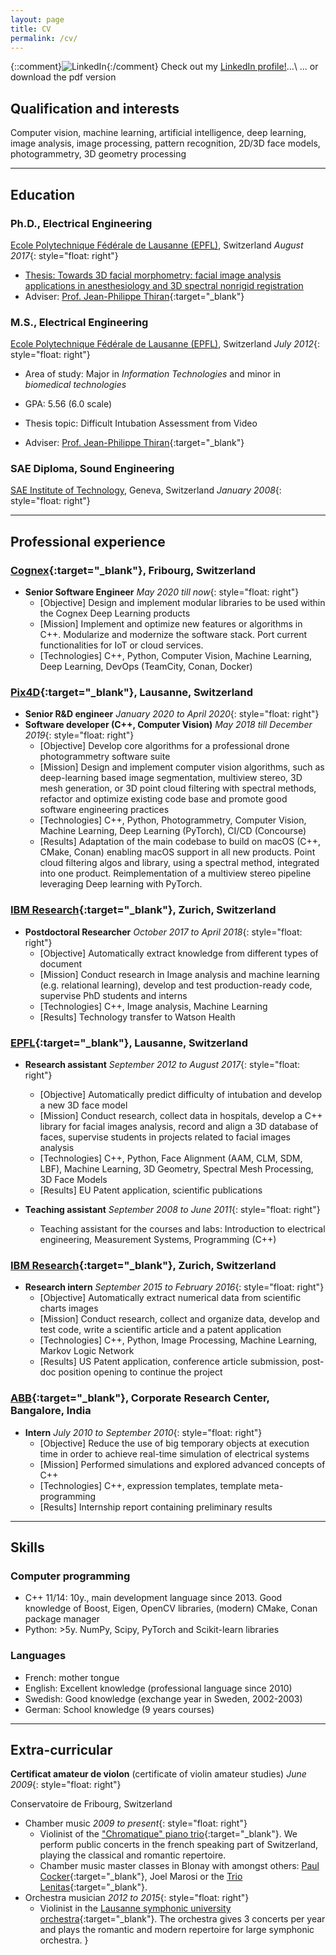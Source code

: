 ```yaml
---
layout: page
title: CV
permalink: /cv/
---
```


{::comment}![LinkedIn]({{site.url}}/resources/images/Logo-2C-21px-R.png){:/comment}
<a href="https://www.linkedin.com/in/gcuendet" target="_blank"><i class="fa fa-linkedin-square fa-3x"></i></a>
Check out my <a href="https://ch.linkedin.com/in/gcuendet" target="_blank">LinkedIn profile!</a>...\\
... or download the pdf version
<a href="{{site.url}}/resources/docs/gcuendet_cv.pdf" target="_blank"><i class="fa fa-file-pdf-o fa-3x"></i></a>


## Qualification and interests
Computer vision, machine learning, artificial intelligence, deep learning, image analysis, image processing, pattern recognition, 2D/3D face models, photogrammetry, 3D geometry processing

---

## <i class="fa fa-mortar-board"></i> Education

### Ph.D., Electrical Engineering
[Ecole Polytechnique Fédérale de Lausanne (EPFL)][EPFL], Switzerland _August 2017_{: style="float: right"}

- [Thesis: Towards 3D facial morphometry: facial image analysis applications in anesthesiology and 3D spectral nonrigid registration][thesis_link]
- Adviser: [Prof. Jean-Philippe Thiran][J.-Ph.]{:target="_blank"}

### M.S., Electrical Engineering
[Ecole Polytechnique Fédérale de Lausanne (EPFL)][EPFL], Switzerland _July 2012_{: style="float: right"}

- Area of study: Major in _Information Technologies_ and minor in _biomedical technologies_
- GPA: 5.56 (6.0 scale)

- Thesis topic: Difficult Intubation Assessment from Video
- Adviser: [Prof. Jean-Philippe Thiran][J.-Ph.]{:target="_blank"}

### SAE Diploma, Sound Engineering
[SAE Institute of Technology][SAE], Geneva, Switzerland _January 2008_{: style="float: right"}

---

## <i class="fa fa-wrench"></i> Professional experience
### [Cognex][Cognex]{:target="_blank"}, Fribourg, Switzerland
- **Senior Software Engineer** _May 2020 till now_{: style="float: right"}
  + [Objective] Design and implement modular libraries to be used within the Cognex Deep Learning products
  + [Mission] Implement and optimize new features or algorithms in C++. Modularize and modernize the software stack. Port current functionalities for IoT or cloud services.
  + [Technologies] C++, Python, Computer Vision, Machine Learning, Deep Learning, DevOps (TeamCity, Conan, Docker)

### [Pix4D][Pix4D]{:target="_blank"}, Lausanne, Switzerland
- **Senior R&D engineer** _January 2020 to April 2020_{: style="float: right"}
- **Software developer (C++, Computer Vision)** _May 2018 till December 2019_{: style="float: right"}
  + [Objective] Develop core algorithms for a professional drone photogrammetry software suite
  + [Mission] Design and implement computer vision algorithms, such as deep-learning based image segmentation, multiview stereo,
3D mesh generation, or 3D point cloud filtering with spectral methods, refactor and optimize existing code base and promote
good software engineering practices
  + [Technologies] C++, Python, Photogrammetry, Computer Vision, Machine Learning, Deep Learning (PyTorch), CI/CD (Concourse)
  + [Results] Adaptation of the main codebase to build on macOS (C++, CMake, Conan) enabling macOS support in all new products.
Point cloud filtering algos and library, using a spectral method, integrated into one product.
Reimplementation of a multiview stereo pipeline leveraging Deep learning with PyTorch.

### [IBM Research][ZRL]{:target="_blank"}, Zurich, Switzerland
- **Postdoctoral Researcher** _October 2017 to April 2018_{: style="float: right"}
  + [Objective] Automatically extract knowledge from different types of  document
  + [Mission] Conduct research in Image analysis and machine learning (e.g.
  relational learning), develop and test production-ready code,
  supervise PhD students and interns
  + [Technologies] C++, Image analysis, Machine Learning
  + [Results] Technology transfer to Watson Health

### [EPFL][LTS5]{:target="_blank"}, Lausanne, Switzerland
- **Research assistant** _September 2012 to August 2017_{: style="float: right"}
  + [Objective] Automatically predict difficulty of intubation and develop a new 3D face model
  + [Mission] Conduct research, collect data in hospitals, develop a C++ library for facial images analysis, record and align a 3D database of faces, supervise students in projects related to facial images analysis
  + [Technologies] C++, Python, Face Alignment (AAM, CLM, SDM, LBF), Machine Learning, 3D Geometry, Spectral Mesh Processing, 3D Face Models
  + [Results] EU Patent application, scientific publications

- **Teaching assistant** _September 2008 to June 2011_{: style="float: right"}
	+ Teaching assistant for the courses and labs: Introduction to electrical engineering, Measurement Systems, Programming (C++)

### [IBM Research][ZRL]{:target="_blank"}, Zurich, Switzerland
- **Research intern** _September 2015 to February 2016_{: style="float: right"}
  + [Objective] Automatically extract numerical data from scientific charts images
  + [Mission] Conduct research, collect and organize data, develop and test code, write a scientific article and a patent application
  + [Technologies] C++, Python, Image Processing, Machine Learning, Markov Logic Network
  + [Results] US Patent application, conference article submission, post-doc position opening to continue the project

### [ABB][ABB]{:target="_blank"}, Corporate Research Center, Bangalore, India
- **Intern** _July 2010 to September 2010_{: style="float: right"}
  + [Objective] Reduce the use of big temporary objects at execution time in order to achieve real-time simulation of electrical systems
  + [Mission] Performed simulations and explored advanced concepts of C++
  + [Technologies] C++, expression templates, template meta-programming
  + [Results] Internship report containing preliminary results

---

## <i class="fa fa-gears"></i> Skills

### <i class="fa fa-laptop"></i> Computer programming
- C++ 11/14: 10y., main development language since 2013. Good knowledge of Boost, Eigen, OpenCV libraries, (modern) CMake, Conan package manager
- Python: >5y. NumPy, Scipy, PyTorch and Scikit-learn libraries

### <i class="fa fa-commenting-o"></i> Languages
- French: mother tongue
- English: Excellent knowledge (professional language since 2010)
- Swedish: Good knowledge (exchange year in Sweden, 2002-2003)
- German: School knowledge (9 years courses)

---

## <i class="fa fa-music"></i> Extra-curricular

**Certificat amateur de violon** (certificate of violin amateur studies) _June 2009_{: style="float: right"}

Conservatoire de Fribourg, Switzerland

- Chamber music _2009 to present_{: style="float: right"}
	+ Violinist of the ["Chromatique" piano trio][Chromatique]{:target="_blank"}. We perform public concerts in the french speaking part of Switzerland, playing the classical and romantic repertoire.
	+ Chamber music master classes in Blonay with amongst others: [Paul Cocker][PaulCocker]{:target="_blank"}, Joel Marosi or the [Trio Lenitas][Lenitas]{:target="_blank"}.
- Orchestra musician _2012 to 2015_{: style="float: right"}
	+ Violinist in the [Lausanne symphonic university orchestra][OSUL]{:target="_blank"}. The orchestra gives 3 concerts per year and plays the romantic and modern repertoire for large symphonic orchestra.
}

[EPFL]: https://www.epfl.ch
[SAE]: https://www.sae.edu
[J.-Ph.]: https://lts5www.epfl.ch/thiran.html
[thesis_link]: https://infoscience.epfl.ch/record/230141/files/EPFL_TH7936.pdf
[Cognex]: https://www.cognex.com
[Pix4D]: http://www.pix4d.com
[LTS5]: https://lts5www.epfl.ch
[ZRL]: https://www.research.ibm.com/labs/zurich/
[ABB]: http://new.abb.com/about/technology/corporate-research-centers/corporate-research-center-india
[Chromatique]: https://www.facebook.com/trio.chromatique/
[PaulCocker]: https://fr.wikipedia.org/wiki/Paul_Coker
[Lenitas]: http://www.triolenitas.com
[OSUL]: http://www2.unil.ch/osul/
